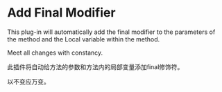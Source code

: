 # Add Final Modifier

<!-- Plugin description -->
This plug-in will automatically add the final modifier to the parameters of the method and the Local variable within the method.

Meet all changes with constancy.

此插件将自动给方法的参数和方法内的局部变量添加final修饰符。

以不变应万变。
<!-- Plugin description end -->

